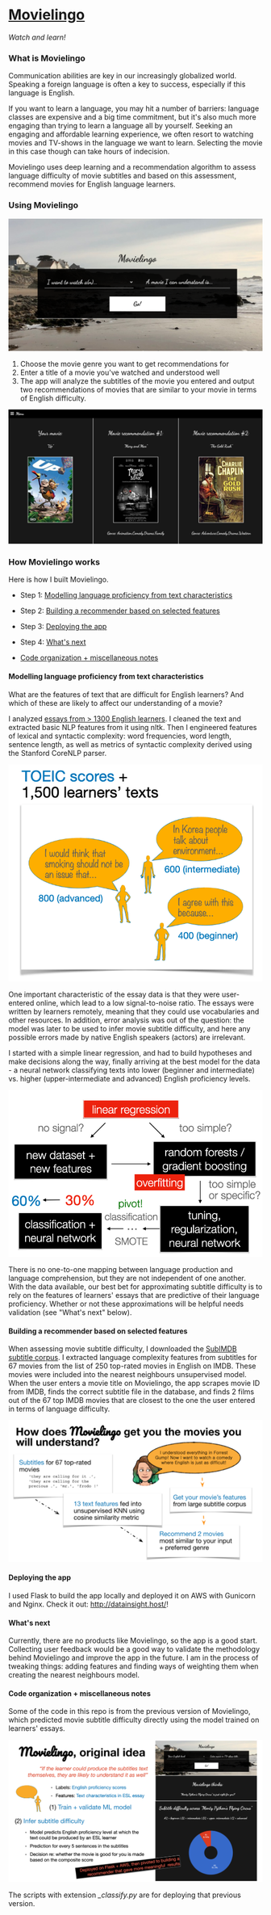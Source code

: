 # [Movielingo](http://datainsight.host/)

*Watch and learn!*

### What is Movielingo

Communication abilities are key in our increasingly globalized world. Speaking a foreign language is often a key to success, especially if this language is English.

If you want to learn a language, you may hit a number of barriers: language classes are expensive and a big time commitment, but it's also much more engaging than trying to learn a language all by yourself. Seeking an engaging and affordable learning experience, we often resort to watching movies and TV-shows in the language we want to learn. Selecting the movie in this case though can take hours of indecision.

Movielingo uses deep learning and a recommendation algorithm to assess language difficulty of movie subtitles and based on this assessment, recommend movies for English language learners.

### Using Movielingo

![alt text](./img/movielingo_recommend_main.png)

1. Choose the movie genre you want to get recommendations for
2. Enter a title of a movie you've watched and understood well
3. The app will analyze the subtitles of the movie you entered and output two recommendations of movies that are similar to your movie in terms of English difficulty.

![alt text](./img/movielingo_recommend_output.png)

### How Movielingo works

Here is how I built Movielingo.

* Step 1: [Modelling language proficiency from text characteristics](#modelling-language-proficiency-from-text-characteristics)

* Step 2: [Building a recommender based on selected features](#building-a-recommender-based-on-selected-features)

* Step 3: [Deploying the app](#deploying-the-app)

* Step 4: [What's next](#whats-next)

* [Code organization + miscellaneous notes](#code-organization+miscellaneous-notes)

#### Modelling language proficiency from text characteristics

What are the features of text that are difficult for English learners? And which of these are likely to affect our understanding of a movie?

I analyzed [essays from > 1300 English learners](http://koreanlearnercorpusblog.blogspot.com/p/corpus.html). I cleaned the text and extracted basic NLP features from it using nltk. Then I engineered features of lexical and syntactic complexity: word frequencies, word length, sentence length, as well as metrics of syntactic complexity derived using the Stanford CoreNLP parser.

![alt text](./img/essays.png)

One important characteristic of the essay data is that they were user-entered online, which lead to a low signal-to-noise ratio. The essays were written by learners remotely, meaning that they could use vocabularies and other resources. In addition, error analysis was out of the question: the model was later to be used to infer movie subtitle difficulty, and here any possible errors made by native English speakers (actors) are irrelevant.

I started with a simple linear regression, and had to build hypotheses and make decisions along the way, finally arriving at the best model for the data - a neural network classifying texts into lower (beginner and intermediate) vs. higher (upper-intermediate and advanced) English proficiency levels.

![alt text](./img/modelling.png "Movielingo modelling logic")

There is no one-to-one mapping between language production and language comprehension, but they are not independent of one another. With the data available, our best bet for approximating subtitle difficulty is to rely on the features of learners' essays that are predictive of their language proficiency. Whether or not these approximations will be helpful needs validation (see "What's next" below).

#### Building a recommender based on selected features

When assessing movie subtitle difficulty, I downloaded the [SubIMDB subtitle corpus](http://ghpaetzold.github.io/subimdb/). I extracted language complexity features from subtitles for 67 movies from the list of 250 top-rated movies in English on IMDB. These movies were included into the nearest neighbours unsupervised model. When the user enters a movie title on Movielingo, the app scrapes movie ID from IMDB, finds the correct subtitle file in the database, and finds 2 films out of the 67 top IMDB movies that are closest to the one the user entered in terms of language difficulty.

![alt text](./img/knn.png)

#### Deploying the app

I used Flask to build the app locally and deployed it on AWS with Gunicorn and Nginx. Check it out: http://datainsight.host/!

#### What's next

Currently, there are no products like Movielingo, so the app is a good start. Collecting user feedback would be a good way to validate the methodology behind Movielingo and improve the app in the future. I am in the process of tweaking things: adding features and finding ways of weighting them when creating the nearest neighbours model.

#### Code organization + miscellaneous notes

Some of the code in this repo is from the previous version of Movielingo, which predicted movie subtitle difficulty directly using the model trained on learners' essays.

![alt text](./img/movielingo1.0.png)

The scripts with extension *_classify.py* are for deploying that previous version.



